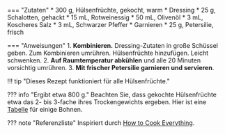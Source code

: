 === "Zutaten"
    * 300 g, Hülsenfrüchte, gekocht, warm
    * Dressing
        * 25 g, Schalotten, gehackt
        * 15 mL, Rotweinessig
        * 50 mL, Olivenöl
        * 3 mL, Koscheres Salz
        * 3 mL, Schwarzer Pfeffer
    * Garnieren
        * 25 g, Petersilie, frisch

=== "Anweisungen"
    1. **Kombinieren.** Dressing-Zutaten in große Schüssel geben. Zum Kombinieren umrühren. Hülsenfrüchte hinzufügen. Leicht schwenken.
    2. **Auf Raumtemperatur abkühlen** und alle 20 Minuten vorsichtig umrühren.
    3. **Mit frischer Petersilie garnieren und servieren**.


!!! tip "Dieses Rezept funktioniert für alle Hülsenfrüchte."

??? info "Ergibt etwa 800 g."
    Beachten Sie, dass gekochte Hülsenfrüchte etwa das 2- bis 3-fache ihres Trockengewichts ergeben. Hier ist eine [Tabelle](https://www.seriouseats.com/2014/04/is-there-a-ratio-for-converting-between-dried.html) für einige Bohnen.

??? note "Referenzliste"
    Inspiriert durch [How to Cook Everything](https://www.amazon.com/How-Cook-Everything-Recipes-Anniversary/dp/0764578650).

